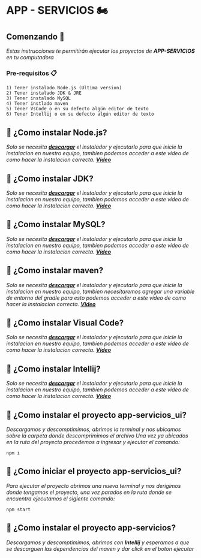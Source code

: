 # APP - SERVICIOS 🏍️

## Comenzando 🚀
_Estas instrucciones te permitirán ejecutar los proyectos de **APP-SERVICIOS** en tu computadora_

### Pre-requisitos 📋

```
1) Tener instalado Node.js (Ultima version)
2) Tener instalado JDK & JRE
3) Tener instalado MySQL
4) Tener instlado maven
5) Tener VsCode o en su defecto algún editor de texto
6) Tener Intellij o en su defecto algún editor de texto
```

## 🚩 ¿Como instalar Node.js? 
_Solo se necesita **[descargar](https://nodejs.org/en/)** el instalador y ejecutarlo para que inicie la instalacion en nuestro equipo, tambien podemos acceder a este video de como hacer la instalacion correcta. **[Video](https://nodejs.org/en/)**_

## 🚩 ¿Como instalar JDK? 
_Solo se necesita **[descargar](https://www.oracle.com/java/technologies/downloads/)** el instalador y ejecutarlo para que inicie la instalacion en nuestro equipo, tambien podemos acceder a este video de como hacer la instalacion correcta. **[Video](https://www.youtube.com/watch?v=J9X4iz1ugUM)**_

## 🚩 ¿Como instalar MySQL? 
_Solo se necesita **[descargar](https://dev.mysql.com/downloads/windows/installer/8.0.html)** el instalador y ejecutarlo para que inicie la instalacion en nuestro equipo, tambien podemos acceder a este video de como hacer la instalacion correcta. **[Video](https://www.youtube.com/watch?v=hUZKNsnHe_A)**_

## 🚩 ¿Como instalar maven? 
_Solo se necesita **[descargar](https://gradle.org/install/)** el instalador y ejecutarlo para que inicie la instalacion en nuestro equipo, tambien necesitaremos agregar una variable de entorno del gradle para esto podemos acceder a este video de como hacer la instalacion correcta. **[Video](https://www.youtube.com/watch?v=uqqEAjMQCdU)**_

## 🚩 ¿Como instalar Visual Code? 
_Solo se necesita **[descargar](https://code.visualstudio.com/)** el instalador y ejecutarlo para que inicie la instalacion en nuestro equipo, tambien podemos acceder a este video de como hacer la instalacion correcta. **[Video](https://www.youtube.com/watch?v=Hs49jA6FizM)**_

## 🚩 ¿Como instalar Intellij? 
_Solo se necesita **[descargar](https://code.visualstudio.com/)** el instalador y ejecutarlo para que inicie la instalacion en nuestro equipo, tambien podemos acceder a este video de como hacer la instalacion correcta. **[Video](https://www.jetbrains.com/es-es/idea/download/#section=windows)**_

## 🚩 ¿Como instalar el proyecto app-servicios_ui? 
_Descargamos y descomptimimos, abrimos la terminal y nos ubicamos sobre la carpeta donde descomprimimos el archivo_ 
_Una vez ya ubicados en la ruta del proyecto procedemos a ingresar y ejecutar el comando:_
```
npm i
```

## 🚩 ¿Como iniciar el proyecto app-servicios_ui?
_Para ejecutar el proyecto abrimos una nueva terminal y  nos derigimos donde tengamos el proyecto, una vez parados en la ruta donde se encuentra ejecutamos el sigiente comando:_
```
npm start
```

## 🚩 ¿Como instalar el proyecto app-servicios? 
_Descargamos y descomptimimos, abrimos con **Intellij** y esperamos a que se descarguen las dependencias del maven y dar click en el boton ejecutar_
